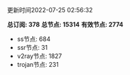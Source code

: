 更新时间2022-07-25 02:56:32

**总订阅: 378**
**总节点: 15314**
**有效节点: 2774**
- ss节点: 684
- ssr节点: 31
- v2ray节点: 1827
- trojan节点: 231
